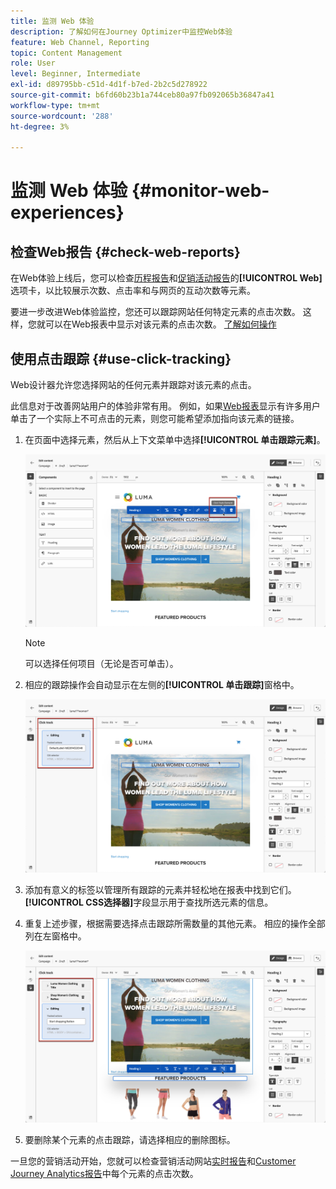 ```yaml
---
title: 监测 Web 体验
description: 了解如何在Journey Optimizer中监控Web体验
feature: Web Channel, Reporting
topic: Content Management
role: User
level: Beginner, Intermediate
exl-id: d89795bb-c51d-4d1f-b7ed-2b2c5d278922
source-git-commit: b6fd60b23b1a744ceb80a97fb092065b36847a41
workflow-type: tm+mt
source-wordcount: '288'
ht-degree: 3%

---
```


# 监测 Web 体验 {#monitor-web-experiences}

## 检查Web报告 {#check-web-reports}

在Web体验上线后，您可以检查[历程报告](../reports/journey-global-report-cja-web.md)和[促销活动报告](../reports/campaign-global-report-cja-web.md)的&#x200B;**[!UICONTROL Web]**&#x200B;选项卡，以比较展示次数、点击率和与网页的互动次数等元素。

<!--You can check the **[!UICONTROL Web]** tab of the campaign reports. Learn more about the campaign web [live report](../reports/campaign-live-report.md#web-tab) and [global report](../reports/campaign-global-report-cja.md#web).-->

要进一步改进Web体验监控，您还可以跟踪网站任何特定元素的点击次数。 这样，您就可以在Web报表中显示对该元素的点击次数。 [了解如何操作](#use-click-tracing)

## 使用点击跟踪 {#use-click-tracking}

Web设计器允许您选择网站的任何元素并跟踪对该元素的点击。

此信息对于改善网站用户的体验非常有用。 例如，如果[Web报表](../reports/campaign-global-report-cja-web.md)显示有许多用户单击了一个实际上不可点击的元素，则您可能希望添加指向该元素的链接。

1. 在页面中选择元素，然后从上下文菜单中选择&#x200B;**[!UICONTROL 单击跟踪元素]**。

   ![](assets/web-designer-click-track.png)

   >[!NOTE]
   >
   >可以选择任何项目（无论是否可单击）。

1. 相应的跟踪操作会自动显示在左侧的&#x200B;**[!UICONTROL 单击跟踪]**&#x200B;窗格中。

   ![](assets/web-designer-click-track-pane.png)

1. 添加有意义的标签以管理所有跟踪的元素并轻松地在报表中找到它们。 **[!UICONTROL CSS选择器]**&#x200B;字段显示用于查找所选元素的信息。

1. 重复上述步骤，根据需要选择点击跟踪所需数量的其他元素。 相应的操作全部列在左窗格中。

   ![](assets/web-designer-click-tracking-actions.png)

1. 要删除某个元素的点击跟踪，请选择相应的删除图标。

一旦您的营销活动开始，您就可以检查营销活动网站[实时报告](../reports/campaign-live-report.md#web-tab)和[Customer Journey Analytics报告](../reports/campaign-global-report-cja-web.md)中每个元素的点击次数。

